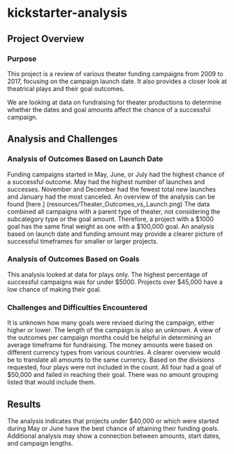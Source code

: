 # kickstarter-analysis

## Project Overview

### Purpose
This project is a review of various theater funding campaigns from 2009 to 2017, focusing on the campaign launch date.   It also provides a closer look at theatrical plays and their goal outcomes.

We are looking at data on fundraising for theater productions to determine whether the dates and goal amounts affect the chance of a successful campaign.

## Analysis and Challenges
### Analysis of Outcomes Based on Launch Date
Funding campaigns started in May, June, or July had the highest chance of a successful outcome.  May had the highest number of launches and successes.  November and December had the fewest total new launches and January had the most canceled. An overview of the analysis can be found [here.] (resources/Theater_Outcomes_vs_Launch.png)
The data combined all campaigns with a parent type of theater, not considering the subcategory type or the goal amount.  Therefore, a project with a $1000 goal has the same final weight as one with a $100,000 goal.  An analysis based on launch date and funding amount may provide a clearer picture of successful timeframes for smaller or larger projects.

### Analysis of Outcomes Based on Goals
This analysis looked at data for plays only.  The highest percentage of successful campaigns was for under $5000.  Projects over $45,000 have a low chance of making their goal.  
### Challenges and Difficulties Encountered
It is unknown how many goals were revised during the campaign, either higher or lower.  The length of the campaign is also an unknown.  A view of the outcomes per campaign months could be helpful in determining an average timeframe for fundraising.
The money amounts were based on different currency types from various countries.  A clearer overview would be to translate all amounts to the same currency.
Based on the divisions requested, four plays were not included in the count.  All four had a goal of $50,000 and failed in reaching their goal.  There was no amount grouping listed that would include them.

## Results
The analysis indicates that projects under $40,000 or which were started during May or June have the best chance of attaining their funding goals.  Additional analysis may show a connection between amounts, start dates, and campaign lengths. 

